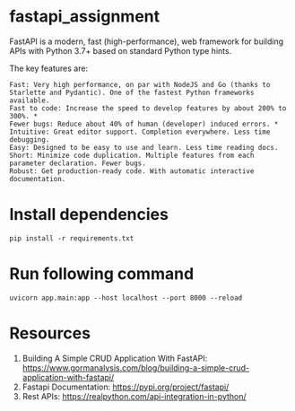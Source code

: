 # fastapi_assignment

FastAPI is a modern, fast (high-performance), web framework for building APIs with Python 3.7+ based on standard Python type hints.

The key features are:

    Fast: Very high performance, on par with NodeJS and Go (thanks to Starlette and Pydantic). One of the fastest Python frameworks available.
    Fast to code: Increase the speed to develop features by about 200% to 300%. *
    Fewer bugs: Reduce about 40% of human (developer) induced errors. *
    Intuitive: Great editor support. Completion everywhere. Less time debugging.
    Easy: Designed to be easy to use and learn. Less time reading docs.
    Short: Minimize code duplication. Multiple features from each parameter declaration. Fewer bugs.
    Robust: Get production-ready code. With automatic interactive documentation.
    
# Install dependencies

`pip install -r requirements.txt`

# Run following command
`uvicorn app.main:app --host localhost --port 8000 --reload`

# Resources
1. Building A Simple CRUD Application With FastAPI: https://www.gormanalysis.com/blog/building-a-simple-crud-application-with-fastapi/
2. Fastapi Documentation: https://pypi.org/project/fastapi/
3. Rest APIs: https://realpython.com/api-integration-in-python/
